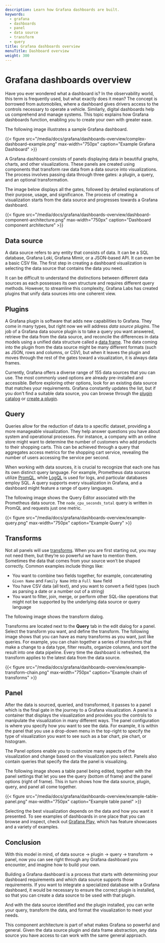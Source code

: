 ```yaml
---
description: Learn how Grafana dashboards are built.
keywords:
  - grafana
  - dashboards
  - panel
  - data source
  - transform
  - query
title: Grafana dashboards overview
menuTitle: Dashboard overview
weight: 300
---
```


# Grafana dashboards overview

Have you ever wondered what a dashboard is? In the observability world, this term is frequently used, but what exactly does it mean? The concept is borrowed from automobiles, where a dashboard gives drivers access to the controls necessary to operate a vehicle. Similarly, digital dashboards help us comprehend and manage systems. This topic explains how Grafana dashboards function, enabling you to create your own with greater ease.

The following image illustrates a sample Grafana dashboard.

{{< figure src="/media/docs/grafana/dashboards-overview/complex-dashboard-example.png" max-width="750px" caption="Example Grafana Dashboard" >}}

A Grafana dashboard consists of panels displaying data in beautiful graphs, charts, and other visualizations. These panels are created using components that transform raw data from a data source into visualizations. The process involves passing data through three gates: a plugin, a query, and an optional transformation.

The image below displays all the gates, followed by detailed explanations of their purpose, usage, and significance. The process of creating a visualization starts from the data source and progresses towards a Grafana dashboard.

{{< figure src="/media/docs/grafana/dashboards-overview/dashboard-component-architecture.png" max-width="750px" caption="Dashboard component architecture" >}}

## Data source

A data source refers to any entity that consists of data. It can be a SQL database, Grafana Loki, Grafana Mimir, or a JSON-based API. It can even be a basic CSV file. The first step in creating a dashboard visualization is selecting the data source that contains the data you need.

It can be difficult to understand the distinctions between different data sources as each possesses its own structure and requires different query methods. However, to streamline this complexity, Grafana Labs has created plugins that unify data sources into one coherent view.

## Plugins

A Grafana plugin is software that adds new capabilities to Grafana. They come in many types, but right now we will address _data source plugins_. The job of a Grafana data source plugin is to take a query you want answered, retrieve the  data from the data source, and reconcile the differences in data models using a unified data structure called a [data frame](https://grafana.com/docs/grafana/latest/developers/plugins/data-frames/). The data coming into the plugin from the data source might be many different formats (such as JSON, rows and columns, or CSV), but when it leaves the plugin and moves through the rest of the gates toward a visualization, it is always data frames.

Currently, Grafana offers a diverse range of 155 data sources that you can use. The most commonly used options are already pre-installed and accessible. Before exploring other options, look for an existing data source that matches your requirements. Grafana constantly updates the list, but if you don't find a suitable data source, you can browse through the [plugin catalog](/grafana/plugins/?type=datasource) or [create a plugin](/tutorials/build-a-data-source-plugin/).

## Query

Queries allow for the reduction of data to a specific dataset, providing a more manageable visualization. They help answer questions you have about system and operational processes. For instance, a company with an online store might want to determine the number of customers who add products to their shopping carts. This can be achieved through a query that aggregates access metrics for the shopping cart service, revealing the number of users accessing the service per second.

When working with data sources, it is crucial to recognize that each one has its own distinct query language. For example, Prometheus data sources utilize [PromQL](/blog/2020/02/04/introduction-to-promql-the-prometheus-query-language/), while [LogQL](https://grafana.com/docs/loki/latest/logql/) is used for logs, and particular databases employ SQL. A query supports every visualization in Grafana, and a dashboard might feature a range of query languages.

The following image shows the Query Editor associated with the Prometheus data source. The `node_cpu_seconds_total` query is written in PromQL and requests just one metric.

{{< figure src="/media/docs/grafana/dashboards-overview/example-query.png" max-width="750px" caption="Example Query" >}}


## Transforms

Not all panels will use [transforms](https://grafana.com/docs/grafana/latest/panels-visualizations/query-transform-data/transform-data/). When you are first starting out, you may not need them, but they’re so powerful we have to mention them.  Sometimes the data that comes from your source won’t be shaped correctly.  Common examples include things like:

- You want to combine two fields together, for example, concatenating `Given Name` and `Family Name` into a `Full Name` field
- You have CSV data (all text), and you want to convert a field types (such as parsing a date or a number out of a string)
- You want to filter, join, merge, or perform other SQL-like operations that might not be supported by the underlying data source or query language

The following image shows the transform dialog.

Transforms are located next to the **Query** tab in the edit dialog for a panel. Select the transform you want, and define the transform. The following image shows that you can have as many transforms as you want, just like queries. For example, you can chain together a series of transforms that make a change to a data type, filter results, organize columns, and sort the result into one data pipeline. Every time the dashboard is refreshed, the transform applies to the latest data from the data source.

{{< figure src="/media/docs/grafana/dashboards-overview/example-transform-chain.png" max-width="750px" caption="Example chain of transforms" >}}

## Panel

After the data is sourced, queried, and transformed, it passes to a panel which is the  final gate in the journey to a Grafana visualization.  A panel is a container that displays the visualization and provides you the controls to manipulate the visualization in many different ways.  The panel configuration is where you specify how you want to see the data. For example, it is within the panel that you use a drop-down menu in the top-right to specify the type of visualization you want to see such as a bar chart, pie chart, or histogram.

The Panel options enable you to customize many aspects of the visualization and change based on the visualization you select. Panels also contain queries that specify the data the panel is visualizing.

The following image shows a table panel being edited, together with the panel settings that let you see the query (bottom of frame) and the panel options (right of frame). This in turn shows how the data source, plugin, query, and panel all come together.

{{< figure src="/media/docs/grafana/dashboards-overview/example-table-panel.png" max-width="750px" caption="Example table panel" >}}

Selecting the best visualization depends on the data and how you want it presented.  To see examples of dashboards in one place that you can browse and inspect, check out [Grafana Play](https://play.grafana.org/), which has feature showcases and a variety of examples.

## Conclusion

With this model in mind, of data source -> plugin -> query -> transform -> panel, now you can see right through any Grafana dashboard you encounter, and imagine how to build your own.

Building a Grafana dashboard is a process that starts with determining your dashboard requirements and which data source supports those requirements. If you want to integrate a specialized database with a Grafana dashboard, it would be necessary to ensure the correct plugin is installed, so that you can create a data source to be used with that plugin.

And with the data source identified and the plugin installed, you can write your query, transform the data, and format the visualization to meet your needs.

This component architecture is part of what makes Grafana so powerful and general.  Given the data source plugin and data frame abstraction, any data source you have access to can work with the same general approach.
